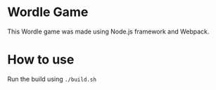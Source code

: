 # Wordle Game
This Wordle game was made using Node.js framework and Webpack.

# How to use

Run the build using `./build.sh`  
